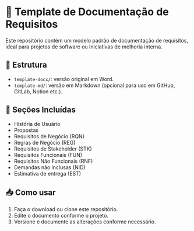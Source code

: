 # 📄 Template de Documentação de Requisitos

Este repositório contém um modelo padrão de documentação de requisitos, ideal para projetos de software ou iniciativas de melhoria interna.

## 📁 Estrutura

- `template-docx/`: versão original em Word.
- `template-md/`: versão em Markdown (opcional para uso em GitHub, GitLab, Notion etc.).

## 📌 Seções Incluídas

- História de Usuário
- Propostas
- Requisitos de Negócio (RQN)
- Regras de Negócio (REG)
- Requisitos de Stakeholder (STK)
- Requisitos Funcionais (FUN)
- Requisitos Não Funcionais (RNF)
- Demandas não inclusas (NID)
- Estimativa de entrega (EST)

## 📥 Como usar

1. Faça o download ou clone este repositório.
2. Edite o documento conforme o projeto.
3. Versione e documente as alterações conforme necessário.

